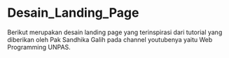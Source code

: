 # Desain_Landing_Page
Berikut merupakan desain landing page yang terinspirasi dari tutorial yang diberikan oleh Pak Sandhika Galih pada channel youtubenya yaitu Web Programming  UNPAS.
